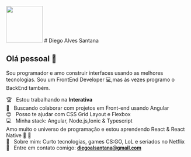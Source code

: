 <img width="auto" src="https://avatars3.githubusercontent.com/u/48577083?s=460&u=4902cfe806d5f2197530a2abb7256763a37b6261&v=4" height="100px">
<link href="https://fonts.googleapis.com/css2?family=Roboto:wght@300&display=swap" rel="stylesheet">
# Diego Alves Santana

## Olá pessoal 👋
Sou programador e amo construir interfaces usando as melhores tecnologias.
Sou um FrontEnd Developer :computer:,mas ás vezes programo o BackEnd também.

 :trophy:  &nbsp; Estou trabalhando na **Interativa**
 <br/> :purple_heart: &nbsp; Buscando colaborar com projetos em Front-end usando Angular
 <br/> :blush: &nbsp; Posso te ajudar com CSS Grid Layout e Flexbox
 <br/> :computer: &nbsp; Minha stack: Angular, Node.js,Ionic & Typescript
 <br/> Amo muito o universo de programação e estou aprendendo React & React Native :purple_heart: :rocket:
 <br/> 💬  &nbsp; Sobre mim: Curto tecnologias, games CS:GO, LoL e seriados no Netflix
 <br/> :email: &nbsp; Entre em contato comigo: <strong style="font-family: 'Roboto', sans-serif;"> diegoalsantana@gmail.com </strong>



